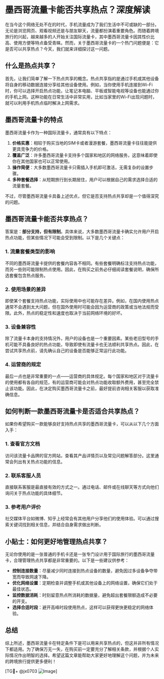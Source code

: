 # 墨西哥流量卡能否共享热点？深度解读

在当今这个网络无处不在的时代，手机流量成为了我们生活中不可或缺的一部分。无论是浏览网页、观看视频还是与朋友聊天，流量都扮演着重要角色。而随着跨境旅行的兴起，越来越多的人开始关注国际流量卡，其中墨西哥流量卡因其性价比高、使用方便等特点备受青睐。然而，关于墨西哥流量卡的一个热门问题便是：它是否可以共享热点？今天，我们就来详细探讨这一问题。

## 什么是热点共享？

首先，让我们简单了解一下热点共享的概念。热点共享指的是通过手机或其他设备将自身的移动数据连接分享给其他设备使用。例如，当你使用手机连接到Wi-Fi时，你可以选择开启热点功能，让笔记本电脑、平板或智能电视等设备也能通过你的手机上网。这种功能在日常生活中非常实用，比如当家里的Wi-Fi出现问题时，就可以利用手机热点临时解决上网需求。

## 墨西哥流量卡的特点

墨西哥流量卡作为一种国际流量卡，通常具有以下特点：

1. **价格实惠**：相较于购买当地的SIM卡或者漫游套餐，墨西哥流量卡往往能提供更具竞争力的价格。
2. **覆盖广泛**：许多墨西哥流量卡支持多个国家和地区的网络服务，这意味着即使你在其他国家也可以正常使用。
3. **操作简便**：大多数墨西哥流量卡只需插入手机即可激活，无需复杂的设置步骤。
4. **多种套餐选择**：从短期旅行到长期居住，用户可以根据自己的需求选择合适的流量套餐。

不过，尽管墨西哥流量卡具备上述优点，但它是否支持热点共享却是一个值得深究的问题。

## 墨西哥流量卡能否共享热点？

答案是：**部分支持，但有限制**。具体来说，大多数墨西哥流量卡确实允许用户开启热点功能，但某些情况下可能会受到限制。以下是几个关键点：

### 1. 流量套餐类型的影响

不同的墨西哥流量卡提供的套餐内容各不相同。有些套餐明确标注支持热点功能，而另一些则可能限制热点使用。因此，在购买之前务必仔细阅读套餐说明，确保所选套餐包含热点服务。

### 2. 使用场景的差异

即使某个套餐支持热点功能，实际使用中也可能存在差异。例如，在国内使用热点通常不会遇到太大问题，但在国外使用时可能会因为运营商的政策或当地法规而受限。此外，热点的稳定性和速度也取决于当前网络环境的好坏。

### 3. 设备兼容性

除了流量卡本身的支持情况外，用户的设备也是一个重要因素。某些老旧型号的手机可能不具备良好的热点功能，导致即使有流量卡也无法顺利共享热点。因此，在尝试共享热点前，请先确认自己的设备是否能够正常运行此功能。

### 4. 运营商的规定

最后一点也是非常重要的一点——运营商的具体规定。每个国家和地区对于流量卡的使用都有各自的规范，有的运营商可能会对热点功能收取额外费用，甚至完全禁止该功能。因此，在决定购买墨西哥流量卡之前，最好提前咨询相关客服以获取准确信息。

## 如何判断一款墨西哥流量卡是否适合共享热点？

如果你希望购买一款能够良好支持热点共享的墨西哥流量卡，可以从以下几个方面入手：

### 1. 查看官方文档

访问该流量卡品牌的官方网站，查看其产品详情页以及常见问题解答部分。这里通常会列出有关热点功能的信息。

### 2. 联系客服人员

直接联系客服是最直接有效的方式之一。通过电话、邮件或在线聊天等方式向他们询问关于热点功能的具体细节。

### 3. 参考用户评价

社交媒体平台如微博、知乎上经常会有其他用户分享他们的使用体验。可以通过搜索关键词找到相关信息，并结合自身需求做出判断。

## 小贴士：如何更好地管理热点共享？

无论你使用的是一张普通的手机卡还是一张专门设计用于国际旅行的墨西哥流量卡，合理管理热点共享都是非常重要的。以下是一些建议供参考：

- **控制连接数量**：尽量减少同时连接到热点设备的数量，避免因过多设备争夺带宽而导致网速下降。
- **优化网络设置**：定期检查并调整手机或其他设备上的网络设置，确保它们处于最佳状态。
- **监控数据消耗**：时刻留意热点所消耗的数据量，避免超出套餐限额造成不必要的开支。
- **选择合适时段**：避开高峰时段使用热点，这样可以获得更快更稳定的网络体验。

## 总结

综上所述，墨西哥流量卡在特定条件下是可以用来共享热点的，但这并非所有情况下都适用。为了确保万无一失，在购买前一定要充分了解相关条款，并根据个人实际情况作出明智的选择。希望这篇文章能帮助大家更好地理解这个问题，并为未来的跨境旅行提供更多便利！

[TG💪+ @jx0703 ![Image](https://github.com/user-attachments/assets/dbca1d08-cadb-493c-b0ec-ad6f7a83f270)]